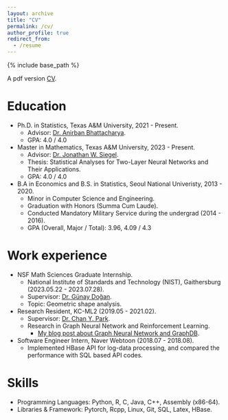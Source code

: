 ```yaml
---
layout: archive
title: "CV"
permalink: /cv/
author_profile: true
redirect_from:
  - /resume
---
```


{% include base_path %}

A pdf version [CV](http://wldyddl5510.github.io/files/cv_public.pdf).

Education
======
* Ph.D. in Statistics, Texas A&M University, 2021 - Present.
  * Advisor: [Dr. Anirban Bhattacharya](https://sites.google.com/view/anirban-bhattacharya-tamu/).
  * GPA: 4.0 / 4.0
* Master in Mathematics, Texas A&M University, 2023 - Present.
    * Advisor: [Dr. Jonathan W. Siegel](https://jwsiegel2510.github.io/). 
    * Thesis: Statistical Analyses for Two-Layer Neural Networks and Their Applications.
    * GPA: 4.0 / 4.0
* B.A in Economics and B.S. in Statistics, Seoul National Univeristy, 2013 - 2020.
  * Minor in Computer Science and Engineering.
  * Graduation with Honors (Summa Cum Laude).
  * Conducted Mandatory Military Service during the undergrad (2014 - 2016).
  * GPA (Overall, Major / Total): 3.96, 4.09 / 4.3

Work experience
======
* NSF Math Sciences Graduate Internship.
  * National Institute of Standards and Technology (NIST), Gaithersburg (2023.05.22 - 2023.07.28).
  * Supervisor: [Dr. Günay Doğan](http://gunaydogan.info/).
  * Topic: Geometric shape analysis.
* Research Resident, KC-ML2 (2019.05 - 2021.02).
  * Supervisor: [Dr. Chan Y. Park](https://www.linkedin.com/in/chan-youn-park/).
  * Research in Graph Neural Network and Reinforcement Learning. 
    * [My blog post about Graph Neural Network and GraphDB](https://www.kc-ml2.com/posts/blog_GraphDB&GNN).
* Software Engineer Intern, Naver Webtoon (2018.07 - 2018.08).
  * Implemented HBase API for log-data processing, and compared the performance with SQL based API codes.

<!---
Teaching
======

* Teaching Assistant
  * Stat 689: Special topics in Statistics-Advanced Bayes (Graduate) (Spring 2025)
  * Stat 633: Advanced Bayesian Modeling and Computation (Graduate) (Fall 2024)
  * Stat 438: Bayesian Statistics (Undergrad) (Spring 2024)
  * Stat 445/645: Applied Biostatistics and Data Analysis (Master course) (Fall 2022).
  * Stat 642: Methods of Stat II (Master course) (Spring 2022).
  * Stat 652: Stat In Research II (Master course) (Fall 2021).
--->

Skills
======
* Programming Languages: Python, R, C, Java, C++, Assembly (x86-64).
* Libraries & Framework: Pytorch, Rcpp, Linux, Git, SQL, Latex, HBase.

<!---
Talks
======
  <ul>{% for post in site.talks %}
    {% include archive-single-talk-cv.html %}
  {% endfor %}</ul>
-->
